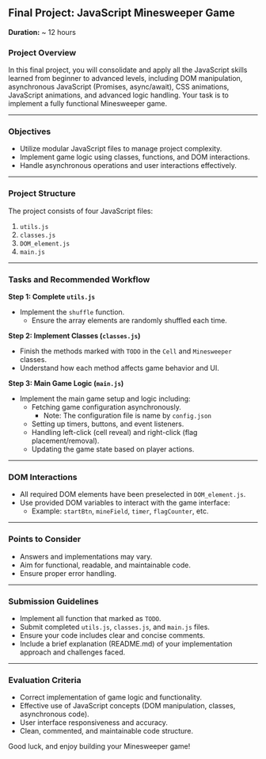 ## Final Project: JavaScript Minesweeper Game

**Duration:** ~ 12 hours

### Project Overview
In this final project, you will consolidate and apply all the JavaScript skills learned from beginner to advanced levels, including DOM manipulation, asynchronous JavaScript (Promises, async/await), CSS animations, JavaScript animations, and advanced logic handling. Your task is to implement a fully functional Minesweeper game.

---

### Objectives
- Utilize modular JavaScript files to manage project complexity.
- Implement game logic using classes, functions, and DOM interactions.
- Handle asynchronous operations and user interactions effectively.

---

### Project Structure
The project consists of four JavaScript files:

1. `utils.js`
2. `classes.js`
3. `DOM_element.js`
4. `main.js`

---

### Tasks and Recommended Workflow

**Step 1: Complete `utils.js`**
- Implement the `shuffle` function.
  - Ensure the array elements are randomly shuffled each time.

**Step 2: Implement Classes (`classes.js`)**
- Finish the methods marked with `TODO` in the `Cell` and `Minesweeper` classes.
- Understand how each method affects game behavior and UI.

**Step 3: Main Game Logic (`main.js`)**
- Implement the main game setup and logic including:
  - Fetching game configuration asynchronously.
    - Note: The configuration file is name by `config.json`
  - Setting up timers, buttons, and event listeners.
  - Handling left-click (cell reveal) and right-click (flag placement/removal).
  - Updating the game state based on player actions.

---

### DOM Interactions
- All required DOM elements have been preselected in `DOM_element.js`.
- Use provided DOM variables to interact with the game interface:
  - Example: `startBtn`, `mineField`, `timer`, `flagCounter`, etc.

---

### Points to Consider
- Answers and implementations may vary.
- Aim for functional, readable, and maintainable code.
- Ensure proper error handling.

---

### Submission Guidelines
- Implement all function that marked as `TODO`.
- Submit completed `utils.js`, `classes.js`, and `main.js` files.
- Ensure your code includes clear and concise comments.
- Include a brief explanation (README.md) of your implementation approach and challenges faced.

---

### Evaluation Criteria
- Correct implementation of game logic and functionality.
- Effective use of JavaScript concepts (DOM manipulation, classes, asynchronous code).
- User interface responsiveness and accuracy.
- Clean, commented, and maintainable code structure.

Good luck, and enjoy building your Minesweeper game!

